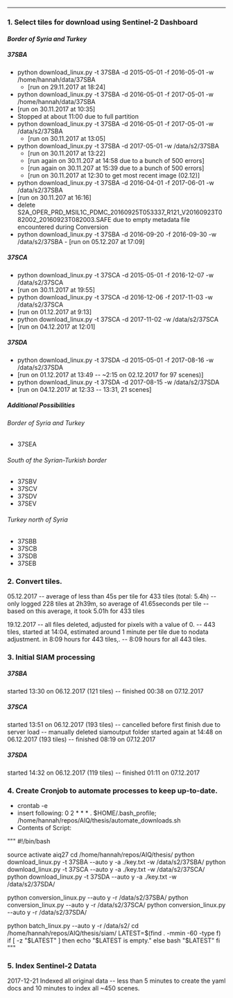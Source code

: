 #
#
#
---
### 1. Select tiles for download using Sentinel-2 Dashboard

#### _Border of Syria and Turkey_
##### 37SBA
  - python download_linux.py -t 37SBA -d 2015-05-01 -f 2016-05-01 -w /home/hannah/data/37SBA
    - [run on 29.11.2017 at 18:24]
  - python download_linux.py -t 37SBA -d 2016-05-01 -f 2017-05-01 -w /home/hannah/data/37SBA
   - [run on 30.11.2017 at 10:35]
   - Stopped at about 11:00 due to full partition
  - python download_linux.py -t 37SBA -d 2016-05-01 -f 2017-05-01 -w /data/s2/37SBA
    - [run on 30.11.2017 at 13:05]
  - python download_linux.py -t 37SBA -d 2017-05-01 -w /data/s2/37SBA
    - [run on 30.11.2017 at 13:22]
    - [run again on 30.11.207 at 14:58 due to a bunch of 500 errors]
    - [run again on 30.11.207 at 15:39 due to a bunch of 500 errors]
    - [run on 30.11.2017 at 12:30 to get most recent image (02.12)]
  - python download_linux.py -t 37SBA -d 2016-04-01 -f 2017-06-01 -w /data/s2/37SBA
   - [run on 30.11.207 at 16:16]
   - delete S2A_OPER_PRD_MSIL1C_PDMC_20160925T053337_R121_V20160923T082002_20160923T082003.SAFE due to empty metadata file encountered during Conversion
   - python download_linux.py -t 37SBA -d 2016-09-20 -f 2016-09-30 -w /data/s2/37SBA
    - [run on 05.12.207 at 17:09]

##### 37SCA
 - python download_linux.py -t 37SCA -d 2015-05-01 -f 2016-12-07 -w /data/s2/37SCA
  - [run on 30.11.2017 at 19:55]
 - python download_linux.py -t 37SCA -d 2016-12-06 -f 2017-11-03 -w /data/s2/37SCA
  - [run on 01.12.2017 at 9:13]
 - python download_linux.py -t 37SCA -d 2017-11-02 -w /data/s2/37SCA
  -  [run on 04.12.2017 at 12:01]

##### 37SDA
 - python download_linux.py -t 37SDA -d 2015-05-01 -f 2017-08-16 -w /data/s2/37SDA
  -  [run on 01.12.2017 at 13:49 -- ~2:15 on 02.12.2017 for 97 scenes)]
 -  python download_linux.py -t 37SDA -d 2017-08-15  -w /data/s2/37SDA
  -  [run on 04.12.2017 at 12:33 -- 13:31, 21 scenes]

##### Additional Possibilities
###### _Border of Syria and Turkey_
  - 37SEA
###### _South of the Syrian-Turkish border_
 - 37SBV
 - 37SCV
 - 37SDV
 - 37SEV

###### _Turkey north of Syria_
 - 37SBB
 - 37SCB
 - 37SDB
 - 37SEB

### 2. Convert tiles.
05.12.2017 -- average of less than 45s per tile for 433 tiles (total: 5.4h)
  -- only logged 228 tiles at 2h39m, so average of 41.65seconds per tile
  -- based on this average, it took 5.01h for 433 tiles

  19.12.2017 -- all files deleted, adjusted for pixels with a value of 0.
  -- 443 tiles, started at 14:04, estimated around 1 minute per tile due to nodata adjustment. in 8:09 hours for 443 tiles,. -- 8:09 hours for all 443 tiles.

### 3. Initial SIAM processing
##### 37SBA
 started 13:30 on 06.12.2017 (121 tiles) -- finished 00:38 on 07.12.2017
##### 37SCA
 started 13:51 on 06.12.2017 (193 tiles) --
 cancelled before first finish due to server load -- manually deleted siamoutput folder
 started again at 14:48 on 06.12.2017 (193 tiles) -- finished 08:19 on 07.12.2017
##### 37SDA
 started 14:32 on 06.12.2017 (119 tiles) -- finished 01:11 on 07.12.2017

### 4. Create Cronjob to automate processes to keep up-to-date.
- crontab -e
- insert following: 0 2 * * * . $HOME/.bash_profile; /home/hannah/repos/AIQ/thesis/automate_downloads.sh
- Contents of Script:

"""
#!/bin/bash

source activate aiq27
cd /home/hannah/repos/AIQ/thesis/
python download_linux.py -t 37SBA --auto y -a ./key.txt -w /data/s2/37SBA/
python download_linux.py -t 37SCA --auto y -a ./key.txt -w /data/s2/37SCA/
python download_linux.py -t 37SDA --auto y -a ./key.txt -w /data/s2/37SDA/

python conversion_linux.py --auto y -r /data/s2/37SBA/
python conversion_linux.py --auto y -r /data/s2/37SCA/
python conversion_linux.py --auto y -r /data/s2/37SDA/

python batch_linux.py --auto y -r /data/s2/
cd /home/hannah/repos/AIQ/thesis/siam/
LATEST=$(find . -mmin -60 -type f)
if [ -z "$LATEST" ]
then
  echo "\$LATEST is empty."
else
  bash "$LATEST"
fi
"""
### 5. Index Sentinel-2 Datata
2017-12-21 Indexed all original data -- less than 5 minutes to create the yaml docs and 10 minutes to index all ~450 scenes.
